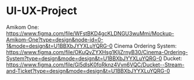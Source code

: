 # UI-UX-Project
Amikom One: https://www.figma.com/file/WFstBKD4gcKLDNGU3wuMmi/Mockup-Amikom-One?type=design&node-id=0-1&mode=design&t=U1BBXbJYYXLuYQRG-0
Cinema Ordering System: https://www.figma.com/file/OKuQvZYXHsg1KIjZrnyB30/Cinema-Ordering-System?type=design&mode=design&t=U1BBXbJYYXLuYQRG-0
Ducket: https://www.figma.com/file/Gl5dlsK0foRknz4Vvn6VQC/Ducket--Stream-and-Ticket?type=design&mode=design&t=U1BBXbJYYXLuYQRG-0
